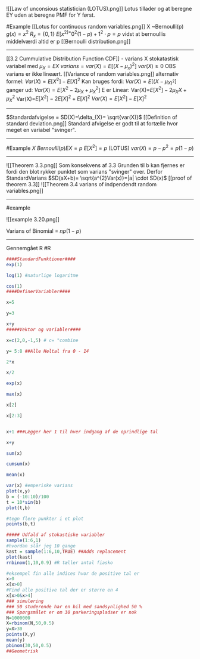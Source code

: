 ![[Law of unconsious statistician (LOTUS).png]]
Lotus tillader og at beregne EY uden at beregne PMF for Y først.

#Example 
[[Lotus for continuous random variables.png]]
X ~Bernoulli(p)
$g(x)=x^{2}$
$R_{x}=\{0,1\}$
$E[x^{2 ]=}0^{2}(1-p)+1^{2}\cdot p = p$
vidst at bernoullis middelværdi altid er p [[Bernoulli distribution.png]]
___
[[3.2 Cummulative Distribution Function CDF]] - varians
X stokatastisk variabel med $\mu_{X}= EX$
$varians = var(X)=E[(X-\mu_x)^2]$
$var(X)\geq 0$
OBS varians er ikke lineært.
[[Variance of random variables.png]]
alternativ formel:
$Var(X)=E[X^{2}]-E[X]^{2}$
Kan bruges fordi:
$Var(X)=E[(X-\mu_{X)^2}]$
ganger ud:
$Var(X)=E[X^{2}-2\mu_{X}+\mu_{X}^{2}]$
E er Linear:
Var(X)=$E[X^{2}]-2\mu_{X}X + \mu_{X}^{2}$
Var(X)=$E[X^{2}]-2E[X]^{2}+E[X]^{2}$
$Var(X)=E[X^{2}]-E[X]^{2}$
___
$Standardafvigelse = SD(X)=\delta_{X}= \sqrt{var(X)}$
[[Definition of standard deviation.png]]
Standard afvigelse er godt til at fortælle hvor meget en variabel "svinger".
___
#Example 
$X~Bernoulli(p) EX=p$
$E[X^{2}]=p$ (LOTUS)
$var(X) = p- p^{2} = p(1-p)$ 
___
![[Theorem 3.3.png]]
Som konsekvens af 3.3
Grunden til b kan fjernes er fordi den blot rykker punktet som varians "svinger" over.
Derfor StandardVarians $SD(aX+b)= \sqrt{a^{2}Var(x)}=|a| \cdot SD(x)$
[[proof of theorem 3.3]]
![[Theorem 3.4 varians of indpendendt random variables.png]]
___
#example 

![[example 3.20.png]]

Varians of Binomial = $np(1-p)$
___
Gennemgået R #R
```R
####StandardFunktioner####
exp(1)

log(1) #naturlige logaritme

cos(1)
####DefinerVariabler####

x=5

y=3

x+y
#####Vektor og variabler####

x=c(2,0,-1,5) # c= "combine

y= 5:8 ##Alle Heltal fra 0 - 14

2*x

x/2

exp(x)

max(x)

x[2]

x[2:3]


x+1 ###Lægger her 1 til hver indgang af de oprindlige tal

x+y

sum(x)

cumsum(x)

mean(x)

var(x) #emperiske varians
plot(x,y)
b = (-10:10)/100
t = 10*sin(b)
plot(t,b)

#tegn flere punkter i et plot
points(b,t)

##### Udfald af stokastiske variabler
sample(1:6,1)
#hvordan slår jeg 10 gange
kast = sample(1:6,10,TRUE) ##Adds replacement
plot(kast)
rnbinom(1,10,0.9) #R tæller antal fiasko

#eksempel fin alle indices hvor de positive tal er
x>0
x[x>0]
#Find alle positive tal der er større en 4
x[x>0&x>4]
### simulering
### 50 studerende har en bil med sandsynlighed 50 %
### Spørgsmålet er om 30 parkeringspladser er nok
N=1000000
X=rbinom(N,50,0.5)
y=X>30
points(X,y)
mean(y)
pbinom(30,50,0.5)
##Geometrisk



```

